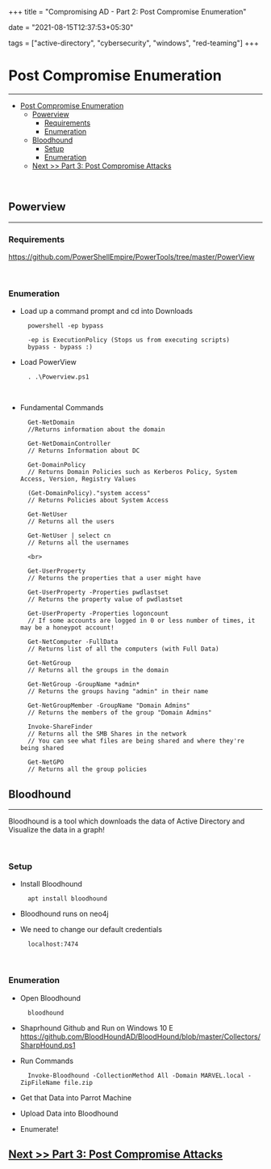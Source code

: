 +++
title = "Compromising AD - Part 2: Post Compromise Enumeration"

date = "2021-08-15T12:37:53+05:30"

tags = ["active-directory", "cybersecurity", "windows", "red-teaming"]
+++

# Post Compromise Enumeration

---

- [Post Compromise Enumeration](#post-compromise-enumeration)
	- [Powerview](#powerview)
		- [Requirements](#requirements)
		- [Enumeration](#enumeration)
	- [Bloodhound](#bloodhound)
		- [Setup](#setup)
		- [Enumeration](#enumeration-1)
	- [Next \>\> Part 3: Post Compromise Attacks](#next--part-3-post-compromise-attacks)


<br>

## Powerview

---

### Requirements

https://github.com/PowerShellEmpire/PowerTools/tree/master/PowerView

<br>

### Enumeration

- Load up a command prompt and cd into Downloads

		powershell -ep bypass	
		
		-ep is ExecutionPolicy (Stops us from executing scripts)
		bypass - bypass :)

- Load PowerView

		. .\Powerview.ps1

<br>

- Fundamental Commands

		Get-NetDomain
		//Returns information about the domain

		Get-NetDomainController 
		// Returns Information about DC

		Get-DomainPolicy 
		// Returns Domain Policies such as Kerberos Policy, System Access, Version, Registry Values

		(Get-DomainPolicy)."system access" 
		// Returns Policies about System Access
		
		Get-NetUser 
		// Returns all the users
		
		Get-NetUser | select cn 
		// Returns all the usernames
	
		<br>

		Get-UserProperty 
		// Returns the properties that a user might have

		Get-UserProperty -Properties pwdlastset
		// Returns the property value of pwdlastset
		
		Get-UserProperty -Properties logoncount
		// If some accounts are logged in 0 or less number of times, it may be a honeypot account!
		
		Get-NetComputer -FullData
		// Returns list of all the computers (with Full Data)
		
		Get-NetGroup
		// Returns all the groups in the domain
		
		Get-NetGroup -GroupName *admin*
		// Returns the groups having "admin" in their name
	
		Get-NetGroupMember -GroupName "Domain Admins"
		// Returns the members of the group "Domain Admins"
		
		Invoke-ShareFinder
		// Returns all the SMB Shares in the network
		// You can see what files are being shared and where they're being shared
		
		Get-NetGPO
		// Returns all the group policies
		

## Bloodhound

---

Bloodhound is a tool which downloads the data of Active Directory and Visualize the data in a graph!

<br>


### Setup

- Install Bloodhound

		apt install bloodhound

- Bloodhound runs on neo4j

- We need to change our default credentials

		localhost:7474

<br>

### Enumeration

- Open Bloodhound

		bloodhound
	
- Shaprhound Github and Run on Windows 10 E
	https://github.com/BloodHoundAD/BloodHound/blob/master/Collectors/SharpHound.ps1
	
- Run Commands

		Invoke-Bloodhound -CollectionMethod All -Domain MARVEL.local -ZipFileName file.zip

- Get that Data into Parrot Machine

- Upload Data into Bloodhound

- Enumerate!


## [Next >> Part 3: Post Compromise Attacks](https://www.auti.dev/compromising-ad-part-3-post-compromise-attacks/)